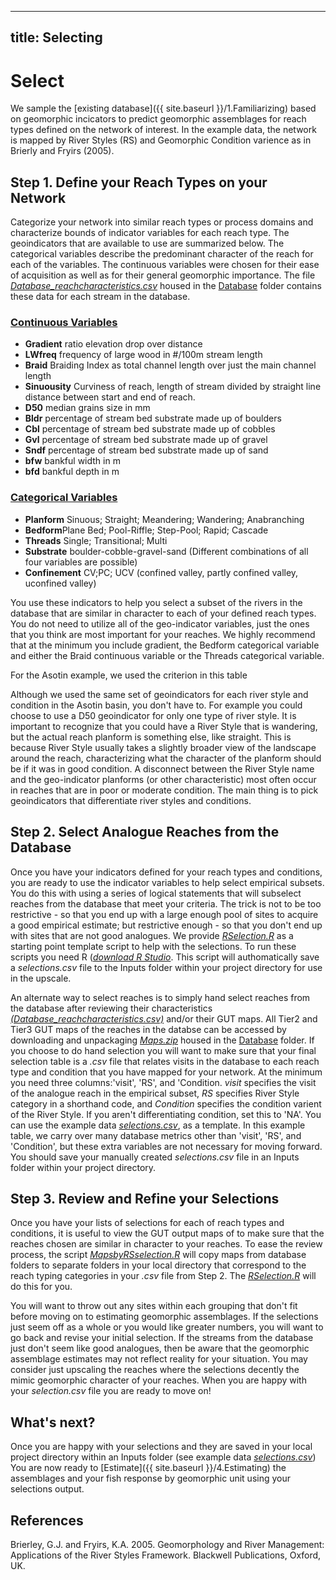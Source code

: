 
---
title: Selecting
---

# Select
We sample the [existing database]({{ site.baseurl }}/1.Familiarizing) based on geomorphic incicators to predict geomorphic assemblages for reach types defined on the  network of interest. In the example data, the network is mapped by River Styles (RS) and Geomorphic Condition varience as in Brierly and Fryirs (2005).  

## Step 1. Define your Reach Types on your Network
Categorize your network into similar reach types or process domains and characterize bounds of indicator variables for each reach type. The geoindicators that are available to use are summarized below. The categorical variables describe the predominant character of the reach for each of the variables. The continuous variables were chosen for their ease of acquisition as well as for their general geomorphic importance. The file [*Database_reachcharacteristics.csv*](https://github.com/natalie-kramer/GeomorphicUpscale/blob/master/Database/Database_reachcharacteristics.csv) housed in the [Database](https://github.com/natalie-kramer/GeomorphicUpscale/tree/master/Database) folder contains these data for each stream in the database. 

### <u>Continuous Variables </u>
- **Gradient** ratio elevation drop over distance 
- **LWfreq** frequency of large wood in #/100m stream length
- **Braid** Braiding Index as total channel length over just the main channel length
- **Sinuousity** Curviness of reach, length of stream divided by straight line distance between start and end of reach.
- **D50**  median grains size in mm
- **Bldr** percentage of stream bed substrate made up of boulders
- **Cbl** percentage of stream bed substrate made up of cobbles
- **Gvl** percentage of stream bed substrate made up of gravel
- **Sndf** percentage of stream bed substrate made up of sand
- **bfw** bankful width in m
- **bfd** bankful depth in m

### <u>Categorical Variables</u>
- **Planform** Sinuous; Straight; Meandering; Wandering; Anabranching
- **Bedform**Plane Bed; Pool-Riffle; Step-Pool; Rapid; Cascade
- **Threads** Single; Transitional; Multi
- **Substrate** boulder-cobble-gravel-sand (Different combinations  of all four variables are possible)
- **Confinement** CV;PC; UCV (confined valley, partly confined valley, uconfined valley) 

You use these indicators to help you select a subset of the rivers in the database that are similar in character to each of your defined reach types.  You do not need to utilize all of the geo-indicator variables, just the ones that you think are most important for your reaches. We highly recommend that at the minimum you include gradient, the Bedform categorical variable and either the Braid continuous variable or the Threads categorical variable. 

For the Asotin example, we used the criterion in this table [](https://github.com/natalie-kramer/GeomorphicUpscale/tree/master/docs/assets/.PNG)

Although we used the same set of geoindicators for each river style and condition in the Asotin basin, you don't have to.  For example you could choose to use a D50 geoindicator for only one type of river style. It is important to recognize that you could have a River Style that is wandering, but the actual reach planform is something else, like straight.  This is because River Style usually takes a slightly broader view of the landscape around the reach, characterizing what the character of the planform should be if it was in good condition.  A disconnect between the River Style name and the geo-indicator planforms (or other characteristic) most often occur in reaches that are in poor or moderate condition. The main thing is to pick geoindicators that differentiate river styles and conditions.

## Step 2. Select Analogue Reaches from the Database
Once you have your indicators defined for your reach types and conditions, you are ready to use the indicator variables to help select empirical subsets.  You do this with using a series of logical statements that will subselect reaches from the database that meet your criteria.  The trick is not to be too restrictive - so that you end up with a large enough pool of sites to acquire a good empirical estimate; but restrictive enough - so that you don't end up with sites that are not good analogues.  We provide [*RSelection.R*](https://github.com/natalie-kramer/GeomorphicUpscale/blob/master/scripts/RSselection.R) as a starting point template script to help with the selections. To run these scripts you need R ([*download R Studio*](https://www.rstudio.com/products/rstudio/download/).  This script will authomatically save a *selections.csv* file to the Inputs folder within your project directory for use in the upscale.

An alternate way to select reaches is to simply hand select reaches from the database after reviewing their characteristics  [*(Database_reachcharacteristics.csv)*](https://github.com/natalie-kramer/GeomorphicUpscale/blob/master/Database/Database_reachcharacteristics.csv) and/or their GUT maps.  All Tier2 and Tier3 GUT maps of the reaches in the databse can be accessed by downloading and unpackaging [*Maps.zip*](https://github.com/natalie-kramer/GeomorphicUpscale/tree/master/Database/Maps.zip)  housed in the [Database](https://github.com/natalie-kramer/GeomorphicUpscale/tree/master/Database) folder.  If you choose to do hand selection you will want to make sure that your final selection table is a *.csv* file that relates visits in the database to each reach type and condition that you have mapped for your network.  At the minimum you need three columns:'visit', 'RS', and 'Condition. *visit* specifies the visit of the analogue reach in the empirical subset, *RS* specifies River Style category in a shorthand code, and *Condition* specifies the condition varient of the River Style. If you aren't differentiating condition, set this to 'NA'.  You can use the  example data [*selections.csv*](https://github.com/natalie-kramer/GeomorphicUpscale/blob/master/Exampledata/selections.csv), as a template.  In this example table, we carry over many database metrics other than 'visit', 'RS', and 'Condition', but these extra variables are not necessary for moving forward. You should save your manually created *selections.csv* file in an Inputs folder within your project directory.

## Step 3. Review and Refine your Selections
Once you have your lists of selections for each of reach types and conditions, it is useful to view the GUT output maps of to make sure that the reaches chosen are similar in character to your reaches.  To ease the review process, the script    [*MapsbyRSselection.R*](https://github.com/natalie-kramer/GeomorphicUpscale/blob/master/scripts/MapsbyRSselection.R) will copy maps from database folders to separate folders in your local directory that correspond to the reach typing categories in your *.csv* file from Step 2.  The [*RSelection.R*](https://github.com/natalie-kramer/GeomorphicUpscale/blob/master/scripts/RSselection.R) will do this for you.

You will want to throw out any sites within each grouping that don't fit before moving on to estimating geomorphic assemblages. If the selections just seem off as a whole or you would like greater numbers, you will want to go back and revise your initial selection. If the streams from the database just don't seem like good analogues, then be aware that the geomorphic assemblage estimates may not reflect reality for your situation. You may consider just upscaling the reaches where the selections decently the mimic geomorphic character of your reaches. When you are happy with your *selection.csv* file you are ready to move on!

## What's next?
Once you are happy with your selections and they are saved in your local project directory within an Inputs folder (see example data [*selections.csv*](https://github.com/natalie-kramer/GeomorphicUpscale/blob/master/AsotinUpscaleExample/Inputs/selections.csv)) You are now ready to [Estimate]({{ site.baseurl }}/4.Estimating) the assemblages and your fish response by geomorphic unit using your selections output.

## References

Brierley, G.J. and Fryirs, K.A. 2005. Geomorphology and River Management: Applications of the River Styles Framework. Blackwell Publications, Oxford, UK.

